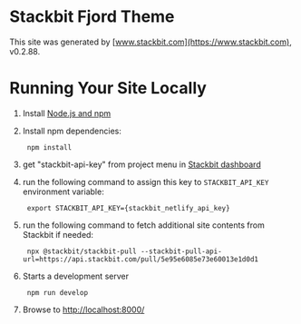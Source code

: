 # Stackbit Fjord Theme

This site was generated by [www.stackbit.com](https://www.stackbit.com), v0.2.88.

# Running Your Site Locally

1. Install [Node.js and npm](https://nodejs.org/en/)

1. Install npm dependencies:

        npm install

1. get "stackbit-api-key" from project menu in [Stackbit dashboard](https://app.stackbit.com/dashboard)

1. run the following command to assign this key to `STACKBIT_API_KEY` environment variable:

        export STACKBIT_API_KEY={stackbit_netlify_api_key}

1. run the following command to fetch additional site contents from Stackbit if needed:

        npx @stackbit/stackbit-pull --stackbit-pull-api-url=https://api.stackbit.com/pull/5e95e6085e73e60013e1d0d1

1. Starts a development server

        npm run develop

1. Browse to [http://localhost:8000/](http://localhost:8000/)

